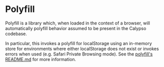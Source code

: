 Polyfill
========

Polyfill is a library which, when loaded in the context of a browser, will automatically polyfill behavior assumed to be present in the Calypso codebase.

In particular, this invokes a polyfill for localStorage using an in-memory store for environments where either localStorage does not exist or invokes errors when used (e.g. Safari Private Browsing mode). See the [polyfill's README.md](../local-storage/README.md) for more information.
